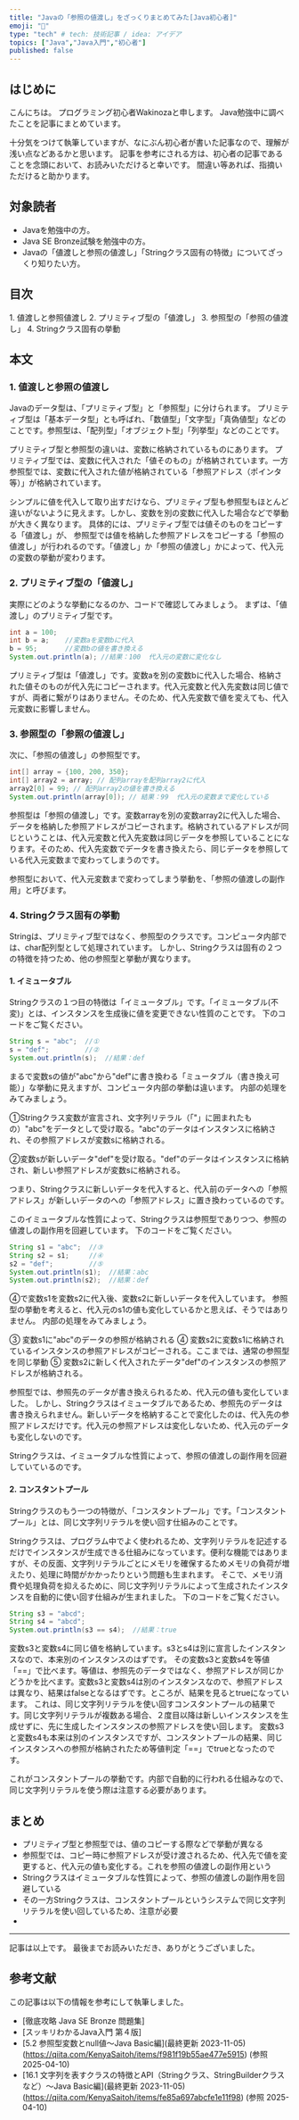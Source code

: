 ```yaml
---
title: "Javaの「参照の値渡し」をざっくりまとめてみた[Java初心者]"
emoji: "🍣"
type: "tech" # tech: 技術記事 / idea: アイデア
topics: ["Java","Java入門","初心者"]
published: false
---
```


## はじめに
こんにちは。
プログラミング初心者Wakinozaと申します。
Java勉強中に調べたことを記事にまとめています。

十分気をつけて執筆していますが、なにぶん初心者が書いた記事なので、理解が浅い点などあるかと思います。
記事を参考にされる方は、初心者の記事であることを念頭において、お読みいただけると幸いです。
間違い等あれば、指摘いただけると助かります。


## 対象読者
- Javaを勉強中の方。
- Java SE Bronze試験を勉強中の方。
- Javaの「値渡しと参照の値渡し」「Stringクラス固有の特徴」についてざっくり知りたい方。

## 目次
1\. 値渡しと参照値渡し
2\. プリミティブ型の「値渡し」
3\. 参照型の「参照の値渡し」
4\. Stringクラス固有の挙動

## 本文
### 1\. 値渡しと参照の値渡し
Javaのデータ型は、「プリミティブ型」と「参照型」に分けられます。
プリミティブ型は「基本データ型」とも呼ばれ、「数値型」「文字型」「真偽値型」などのことです。参照型は、「配列型」「オブジェクト型」「列挙型」などのことです。

プリミティブ型と参照型の違いは、変数に格納されているものにあります。
プリミティブ型では、変数に代入された「値そのもの」が格納されています。一方参照型では、変数に代入された値が格納されている「参照アドレス（ポインタ等）」が格納されています。

シンプルに値を代入して取り出すだけなら、プリミティブ型も参照型もほとんど違いがないように見えます。しかし、変数を別の変数に代入した場合などで挙動が大きく異なります。
具体的には、プリミティブ型では値そのものをコピーする「値渡し」が、
参照型では値を格納した参照アドレスをコピーする「参照の値渡し」が行われるのです。「値渡し」か「参照の値渡し」かによって、代入元の変数の挙動が変わります。


### 2\. プリミティブ型の「値渡し」
実際にどのような挙動になるのか、コードで確認してみましょう。
まずは、「値渡し」のプリミティブ型です。

```Java
int a = 100;
int b = a;    //変数aを変数bに代入
b = 95;       //変数bの値を書き換える
System.out.println(a); //結果：100  代入元の変数に変化なし
```

プリミティブ型は「値渡し」です。変数aを別の変数bに代入した場合、格納された値そのものが代入先にコピーされます。代入元変数と代入先変数は同じ値ですが、両者に繋がりはありません。そのため、代入先変数で値を変えても、代入元変数に影響しません。

### 3\. 参照型の「参照の値渡し」

次に、「参照の値渡し」の参照型です。

```Java
int[] array = {100, 200, 350};
int[] array2 = array; // 配列arrayを配列array2に代入
array2[0] = 99; // 配列array2の値を書き換える
System.out.println(array[0]); // 結果：99  代入元の変数まで変化している
```

参照型は「参照の値渡し」です。変数arrayを別の変数array2に代入した場合、データを格納した参照アドレスがコピーされます。格納されているアドレスが同じということは、代入元変数と代入先変数は同じデータを参照していることになります。そのため、代入先変数でデータを書き換えたら、同じデータを参照している代入元変数まで変わってしまうのです。

参照型において、代入元変数まで変わってしまう挙動を、「参照の値渡しの副作用」と呼びます。

### 4\. Stringクラス固有の挙動
Stringは、プリミティブ型ではなく、参照型のクラスです。コンピュータ内部では、char配列型として処理されています。
しかし、Stringクラスは固有の２つの特徴を持つため、他の参照型と挙動が異なります。

#### 1\. イミュータブル
Stringクラスの１つ目の特徴は「イミュータブル」です。「イミュータブル(不変)」とは、インスタンスを生成後に値を変更できない性質のことです。
下のコードをご覧ください。

```Java
String s = "abc";  //①
s = "def";         //②
System.out.println(s);  //結果：def
```

まるで変数sの値が"abc"から"def"に書き換わる「ミュータブル（書き換え可能）」な挙動に見えますが、コンピュータ内部の挙動は違います。
内部の処理をみてみましょう。

  ①Stringクラス変数が宣言され、文字列リテラル（「"」に囲まれたもの）"abc"をデータとして受け取る。"abc"のデータはインスタンスに格納され、その参照アドレスが変数sに格納される。

  ②変数sが新しいデータ"def"を受け取る。"def"のデータはインスタンスに格納され、新しい参照アドレスが変数sに格納される。

つまり、Stringクラスに新しいデータを代入すると、代入前のデータへの「参照アドレス」が新しいデータのへの「参照アドレス」に置き換わっているのです。

このイミュータブルな性質によって、Stringクラスは参照型でありつつ、参照の値渡しの副作用を回避しています。
下のコードをご覧ください。

```Java
String s1 = "abc";  //③
String s2 = s1;     //④
s2 = "def";         //⑤
System.out.println(s1);  //結果：abc
System.out.println(s2);  //結果：def
```

④で変数s1を変数s2に代入後、変数s2に新しいデータを代入しています。
参照型の挙動を考えると、代入元のs1の値も変化しているかと思えば、そうではありません。
内部の処理をみてみましょう。

 ③ 変数s1に"abc"のデータの参照が格納される
 ④ 変数s2に変数s1に格納されているインスタンスの参照アドレスがコピーされる。ここまでは、通常の参照型を同じ挙動
 ⑤ 変数s2に新しく代入されたデータ"def"のインスタンスの参照アドレスが格納される。

参照型では、参照先のデータが書き換えられるため、代入元の値も変化していました。
しかし、Stringクラスはイミュータブルであるため、参照先のデータは書き換えられません。新しいデータを格納することで変化したのは、代入先の参照アドレスだけです。代入元の参照アドレスは変化しないため、代入元のデータも変化しないのです。

Stringクラスは、イミュータブルな性質によって、参照の値渡しの副作用を回避していているのです。

#### 2\.  コンスタントプール
Stringクラスのもう一つの特徴が、「コンスタントプール」です。「コンスタントプール」とは、同じ文字列リテラルを使い回す仕組みのことです。

Stringクラスは、プログラム中でよく使われるため、文字列リテラルを記述するだけでインスタンスが生成できる仕組みになっています。便利な機能ではありますが、その反面、文字列リテラルごとにメモリを確保するためメモリの負荷が増えたり、処理に時間がかかったりという問題も生まれます。
そこで、メモリ消費や処理負荷を抑えるために、同じ文字列リテラルによって生成されたインスタンスを自動的に使い回す仕組みが生まれました。
下のコードをご覧ください。

```Java
String s3 = "abcd";
String s4 = "abcd";
System.out.println(s3 == s4);  //結果：true
```

変数s3と変数s4に同じ値を格納しています。s3とs4は別に宣言したインスタンスなので、本来別のインスタンスのはずです。
その変数s3と変数s4を等値「==」で比べます。等値は、参照先のデータではなく、参照アドレスが同じかどうかを比べます。変数s3と変数s4は別のインスタンスなので、参照アドレスは異なり、結果はfalseとなるはずです。ところが、結果を見るとtrueになっています。
これは、同じ文字列リテラルを使い回すコンスタントプールの結果です。同じ文字列リテラルが複数ある場合、２度目以降は新しいインスタンスを生成せずに、先に生成したインスタンスの参照アドレスを使い回します。
変数s3と変数s4も本来は別のインスタンスですが、コンスタントプールの結果、同じインスタンスへの参照が格納されたため等値判定「==」でtrueとなったのです。

これがコンスタントプールの挙動です。内部で自動的に行われる仕組みなので、同じ文字列リテラルを使う際は注意する必要があります。

## まとめ
- プリミティブ型と参照型では、値のコピーする際などで挙動が異なる
- 参照型では、コピー時に参照アドレスが受け渡されるため、代入先で値を変更すると、代入元の値も変化する。これを参照の値渡しの副作用という
- Stringクラスはイミュータブルな性質によって、参照の値渡しの副作用を回避している
- その一方Stringクラスは、コンスタントプールというシステムで同じ文字列リテラルを使い回しているため、注意が必要
- 
---------------

記事は以上です。
最後までお読みいただき、ありがとうございました。

##  参考文献
この記事は以下の情報を参考にして執筆しました。

- [徹底攻略 Java SE Bronze 問題集]
- [スッキリわかるJava入門 第４版]
- [5.2 参照型変数とnull値～Java Basic編](最終更新 2023-11-05)(https://qiita.com/KenyaSaitoh/items/f981f19b55ae477e5915) (参照 2025-04-10)
- [16.1 文字列を表すクラスの特徴とAPI（Stringクラス、StringBuilderクラスなど）～Java Basic編](最終更新 2023-11-05)(https://qiita.com/KenyaSaitoh/items/fe85a697abcfe1e11f98) (参照 2025-04-10)